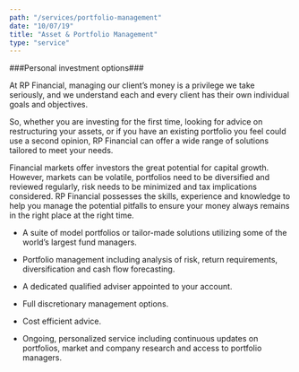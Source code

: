 ```yaml
---
path: "/services/portfolio-management"
date: "10/07/19"
title: "Asset & Portfolio Management"
type: "service"
---
```


###Personal investment options###

 At RP Financial, managing our client’s money is a privilege we take seriously, and we understand each and every client has their own individual goals and objectives.

So, whether you are investing for the first time, looking for advice on restructuring your assets, or if you have an existing portfolio you feel could use a second opinion, RP Financial can offer a wide range of solutions tailored to meet your needs.

Financial markets offer investors the great potential for capital growth. However, markets can be volatile, portfolios need to be diversified and reviewed regularly, risk needs to be minimized and tax implications considered. RP Financial possesses the skills, experience and knowledge to help you manage the potential pitfalls to ensure your money always remains in the right place at the right time.


* A suite of model portfolios or tailor-made solutions utilizing some of the world’s largest fund managers.

* Portfolio management including analysis of risk, return requirements, diversification and cash flow forecasting.

* A dedicated qualified adviser appointed to your account.

* Full discretionary management options.

* Cost efficient advice.

* Ongoing, personalized service including continuous updates on portfolios, market and company research and access to portfolio managers.


